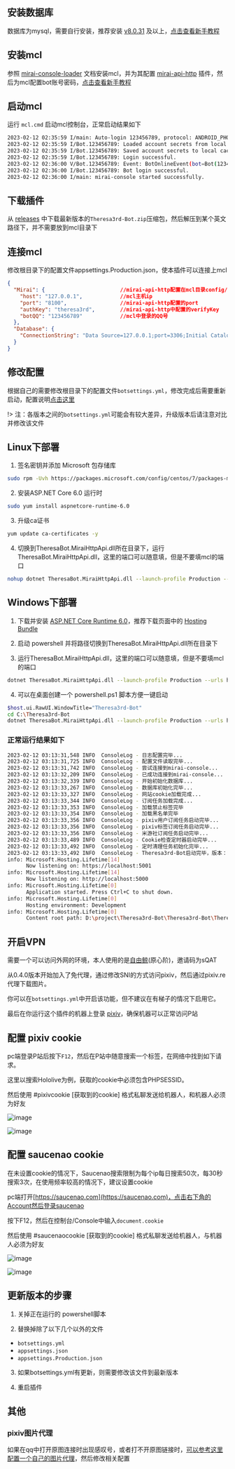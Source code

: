 ## 安装数据库
数据库为mysql，需要自行安装，推荐安装 [v8.0.31](https://dev.mysql.com/get/Downloads/MySQLInstaller/mysql-installer-community-8.0.31.0.msi) 及以上，[点击查看新手教程](mysqlInstall.md)

## 安装mcl
参照 [mirai-console-loader](https://github.com/iTXTech/mirai-console-loader) 文档安装mcl，并为其配置 [mirai-api-http](https://github.com/project-mirai/mirai-api-http) 插件，然后为mcl配置bot账号密码，[点击查看新手教程](miraiInstall.md)

## 启动mcl
运行 `mcl.cmd` 启动mcl控制台，正常启动结果如下
```bash
2023-02-12 02:35:59 I/main: Auto-login 123456789, protocol: ANDROID_PHONE, heartbeatStrategy: STAT_HB
2023-02-12 02:35:59 I/Bot.123456789: Loaded account secrets from local cache.
2023-02-12 02:35:59 I/Bot.123456789: Saved account secrets to local cache for fast login.
2023-02-12 02:35:59 I/Bot.123456789: Login successful.
2023-02-12 02:36:00 V/Bot.123456789: Event: BotOnlineEvent(bot=Bot(123456789))
2023-02-12 02:36:00 I/Bot.123456789: Bot login successful.
2023-02-12 02:36:00 I/main: mirai-console started successfully.
```

## 下载插件
从 [releases](https://github.com/GardenHamster/Theresa3rd-Bot/releases) 中下载最新版本的`Theresa3rd-Bot.zip`压缩包，然后解压到某个英文路径下，并不需要放到mcl目录下

## 连接mcl
修改根目录下的配置文件appsettings.Production.json，使本插件可以连接上mcl
```json
{
  "Mirai": {                        //mirai-api-http配置在mcl目录config/net.mamoe.mirai-api-http/setting.yml里面
    "host": "127.0.0.1",            //mcl主机ip
    "port": "8100",                 //mirai-api-http配置的port
    "authKey": "theresa3rd",        //mirai-api-http中配置的verifyKey
    "botQQ": "123456789"            //mcl中登录的QQ号
  },
  "Database": {
    "ConnectionString": "Data Source=127.0.0.1;port=3306;Initial Catalog=theresa_bot;uid=root;pwd=123456;CharSet=utf8mb4;SslMode=None;"    //mysql数据库链接，确保能连上数据库以后，然后改成自己的
  }
}
```

## 修改配置
根据自己的需要修改根目录下的配置文件`botsettings.yml`，修改完成后需要重新启动，配置说明[点击这里](setting.md)

!> 注：各版本之间的`botsettings.yml`可能会有较大差异，升级版本后请注意对比并修改该文件

## Linux下部署
1. 签名密钥并添加 Microsoft 包存储库

```bash
sudo rpm -Uvh https://packages.microsoft.com/config/centos/7/packages-microsoft-prod.rpm
```

2. 安装ASP.NET Core 6.0 运行时

```bash
sudo yum install aspnetcore-runtime-6.0
```

3. 升级ca证书

```bash
yum update ca-certificates -y
```

4. 切换到TheresaBot.MiraiHttpApi.dll所在目录下，运行TheresaBot.MiraiHttpApi.dll，这里的端口可以随意填，但是不要填mcl的端口

```bash
nohup dotnet TheresaBot.MiraiHttpApi.dll --launch-profile Production --urls http://0.0.0.0:8088
```



## Windows下部署
1. 下载并安装 [ASP.NET Core Runtime 6.0](https://dotnet.microsoft.com/en-us/download/dotnet/6.0)，推荐下载页面中的 [Hosting Bundle](https://dotnet.microsoft.com/en-us/download/dotnet/thank-you/runtime-aspnetcore-6.0.8-windows-hosting-bundle-installer)

2. 启动 powershell 并将路径切换到TheresaBot.MiraiHttpApi.dll所在目录下

3. 运行TheresaBot.MiraiHttpApi.dll，这里的端口可以随意填，但是不要填mcl的端口

```bash
dotnet TheresaBot.MiraiHttpApi.dll --launch-profile Production --urls http://0.0.0.0:8088
```

4. 可以在桌面创建一个 powershell.ps1 脚本方便一键启动

```bash
$host.ui.RawUI.WindowTitle="Theresa3rd-Bot"
cd C:\Theresa3rd-Bot
dotnet TheresaBot.MiraiHttpApi.dll --launch-profile Production --urls http://0.0.0.0:8088
```

### 正常运行结果如下
```bash
2023-02-12 03:13:31,548 INFO  ConsoleLog - 日志配置完毕...
2023-02-12 03:13:31,725 INFO  ConsoleLog - 配置文件读取完毕...
2023-02-12 03:13:31,742 INFO  ConsoleLog - 尝试连接到mirai-console...
2023-02-12 03:13:32,209 INFO  ConsoleLog - 已成功连接到mirai-console...
2023-02-12 03:13:32,339 INFO  ConsoleLog - 开始初始化数据库...
2023-02-12 03:13:33,267 INFO  ConsoleLog - 数据库初始化完毕...
2023-02-12 03:13:33,327 INFO  ConsoleLog - 网站cookie加载完成...
2023-02-12 03:13:33,344 INFO  ConsoleLog - 订阅任务加载完成...
2023-02-12 03:13:33,353 INFO  ConsoleLog - 加载禁止标签完毕
2023-02-12 03:13:33,354 INFO  ConsoleLog - 加载黑名单完毕
2023-02-12 03:13:33,356 INFO  ConsoleLog - pixiv用户订阅任务启动完毕...
2023-02-12 03:13:33,356 INFO  ConsoleLog - pixiv标签订阅任务启动完毕...
2023-02-12 03:13:33,356 INFO  ConsoleLog - 米游社订阅任务启动完毕...
2023-02-12 03:13:33,489 INFO  ConsoleLog - Cookie检查定时器启动完毕...
2023-02-12 03:13:33,492 INFO  ConsoleLog - 定时清理任务初始化完毕...
2023-02-12 03:13:33,492 INFO  ConsoleLog - Theresa3rd-Bot启动完毕，版本：v0.8.0
info: Microsoft.Hosting.Lifetime[14]
      Now listening on: https://localhost:5001
info: Microsoft.Hosting.Lifetime[14]
      Now listening on: http://localhost:5000
info: Microsoft.Hosting.Lifetime[0]
      Application started. Press Ctrl+C to shut down.
info: Microsoft.Hosting.Lifetime[0]
      Hosting environment: Development
info: Microsoft.Hosting.Lifetime[0]
      Content root path: D:\project\Theresa3rd-Bot\Theresa3rd-Bot\TheresaBot.MiraiHttpApi
```


## 开启VPN
需要一个可以访问外网的环境，本人使用的是[自由鲸](https://www.freewhale.us/auth/register?code=sQAT)(原心阶)，邀请码为sQAT

从0.4.0版本开始加入了免代理，通过修改SNI的方式访问pixiv，然后通过pixiv.re代理下载图片。

你可以在`botsettings.yml`中开启该功能，但不建议在有梯子的情况下启用它。

最后在你运行这个插件的机器上登录 [pixiv](https://www.pixiv.net)，确保机器可以正常访问P站

## 配置 pixiv cookie
pc端登录P站后按下`F12`，然后在P站中随意搜索一个标签，在网络中找到如下请求。

这里以搜索Hololive为例，获取的cookie中必须包含PHPSESSID。

然后使用 #pixivcookie [获取到的cookie] 格式私聊发送给机器人，和机器人必须为好友

![image](/img/install/177747559-168c1377-db4a-49f0-869f-78749f80707e.png)

![image](/img/install/177748449-02f59d79-a0bc-4475-80f6-40f0c56e06a6.png)

## 配置 saucenao cookie
在未设置cookie的情况下，Saucenao搜索限制为每个ip每日搜索50次，每30秒搜索3次，在使用频率较高的情况下，建议设置cookie

pc端打开[https://saucenao.com](https://saucenao.com)，点击右下角的Account然后登录saucenao

按下F12，然后在控制台/Console中输入`document.cookie`

然后使用 #saucenaocookie [获取到的cookie] 格式私聊发送给机器人，与机器人必须为好友

![image](/img/install/177758500-94720035-c11a-4689-bb91-eca1ac95ce7e.png)

![image](/img/install/177758915-69de1308-d934-407f-a945-17252124c969.png)

## 更新版本的步骤

1. 关掉正在运行的 powershell脚本

2. 替换掉除了以下几个以外的文件

* `botsettings.yml`
* `appsettings.json`
* `appsettings.Production.json`

3. 如果botsettings.yml有更新，则需要修改该文件到最新版本

4. 重启插件

## 其他

### pixiv图片代理
如果在qq中打开原图连接时出现感叹号，或者打不开原图链接时，[可以参考这里配置一个自己的图片代理](imgProxy.md)，然后修改相关配置